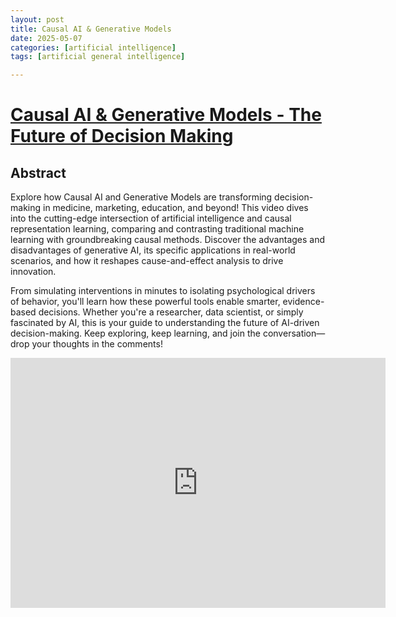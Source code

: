 ```yaml
---
layout: post
title: Causal AI & Generative Models  
date: 2025-05-07
categories: [artificial intelligence]
tags: [artificial general intelligence]

---
```


# [Causal AI & Generative Models - The Future of Decision Making](https://www.youtube.com/watch?v=xQpzrw7hzQ8)

## Abstract

Explore how Causal AI and Generative Models are transforming decision-making in medicine, marketing, education, and beyond! This video dives into the cutting-edge intersection of artificial intelligence and causal representation learning, comparing and contrasting traditional machine learning with groundbreaking causal methods. Discover the advantages and disadvantages of generative AI, its specific applications in real-world scenarios, and how it reshapes cause-and-effect analysis to drive innovation.

From simulating interventions in minutes to isolating psychological drivers of behavior, you'll learn how these powerful tools enable smarter, evidence-based decisions. Whether you're a researcher, data scientist, or simply fascinated by AI, this is your guide to understanding the future of AI-driven decision-making. Keep exploring, keep learning, and join the conversation—drop your thoughts in the comments!


<iframe width="600" height="400" src="https://www.youtube.com/embed/xQpzrw7hzQ8?si=x7tBYuvxP28dZX7H" title="YouTube video player" frameborder="0" allow="accelerometer; autoplay; clipboard-write; encrypted-media; gyroscope; picture-in-picture; web-share" referrerpolicy="strict-origin-when-cross-origin" allowfullscreen></iframe>